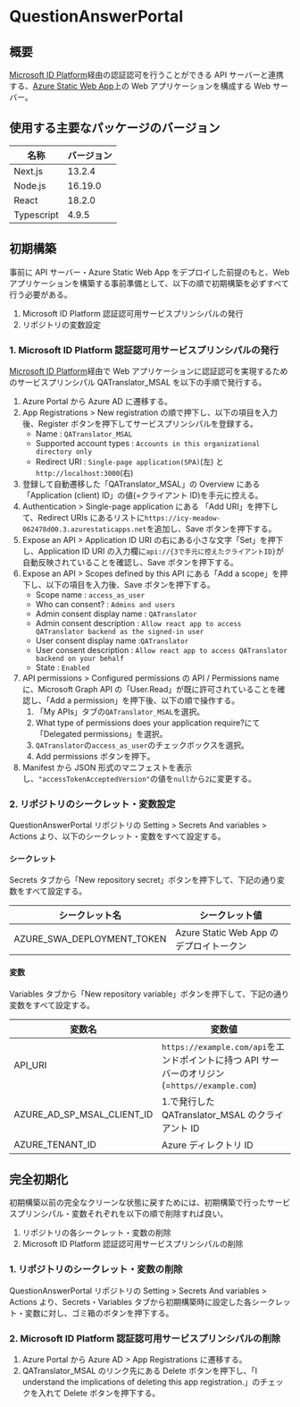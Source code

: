 # QuestionAnswerPortal

## 概要

[Microsoft ID Platform](https://learn.microsoft.com/ja-jp/azure/active-directory/develop/v2-overview)経由の認証認可を行うことができる API サーバーと連携する、[Azure Static Web App](https://azure.microsoft.com/ja-jp/products/app-service/static)上の Web アプリケーションを構成する Web サーバー。

## 使用する主要なパッケージのバージョン

| 名称       | バージョン |
| ---------- | ---------- |
| Next.js    | 13.2.4     |
| Node.js    | 16.19.0    |
| React      | 18.2.0     |
| Typescript | 4.9.5      |

## 初期構築

事前に API サーバー・Azure Static Web App をデプロイした前提のもと、Web アプリケーションを構築する事前準備として、以下の順で初期構築を必ずすべて行う必要がある。

1. Microsoft ID Platform 認証認可用サービスプリンシパルの発行
2. リポジトリの変数設定

### 1. Microsoft ID Platform 認証認可用サービスプリンシパルの発行

[Microsoft ID Platform](https://learn.microsoft.com/ja-jp/azure/active-directory/develop/v2-overview)経由で Web アプリケーションに認証認可を実現するためのサービスプリンシパル QATranslator_MSAL を以下の手順で発行する。

1. Azure Portal から Azure AD に遷移する。
2. App Registrations > New registration の順で押下し、以下の項目を入力後、Register ボタンを押下してサービスプリンシパルを登録する。
   - Name : `QATranslator_MSAL`
   - Supported account types : `Accounts in this organizational directory only`
   - Redirect URI : `Single-page application(SPA)`(左) と `http://localhost:3000`(右)
3. 登録して自動遷移した「QATranslator_MSAL」の Overview にある「Application (client) ID」の値(=クライアント ID)を手元に控える。
4. Authentication > Single-page application にある 「Add URI」を押下して、Redirect URIs にあるリストに`https://icy-meadow-062478d00.3.azurestaticapps.net`を追加し、Save ボタンを押下する。
5. Expose an API > Application ID URI の右にある小さな文字「Set」を押下し、Application ID URI の入力欄に`api://{3で手元に控えたクライアントID}`が自動反映されていることを確認し、Save ボタンを押下する。
6. Expose an API > Scopes defined by this API にある「Add a scope」を押下し、以下の項目を入力後、Save ボタンを押下する。
   - Scope name : `access_as_user`
   - Who can consent? : `Admins and users`
   - Admin consent display name : `QATranslator`
   - Admin consent description : `Allow react app to access QATranslator backend as the signed-in user`
   - User consent display name :`QATranslator`
   - User consent description : `Allow react app to access QATranslator backend on your behalf`
   - State : `Enabled`
7. API permissions > Configured permissions の API / Permissions name に、Microsoft Graph API の「User.Read」が既に許可されていることを確認し、「Add a permission」を押下後、以下の順で操作する。
   1. 「My APIs」タブの`QATranslator_MSAL`を選択。
   2. What type of permissions does your application require?にて「Delegated permissions」を選択。
   3. `QATranslator`の`access_as_user`のチェックボックスを選択。
   4. Add permissions ボタンを押下。
8. Manifest から JSON 形式のマニフェストを表示し、`"accessTokenAcceptedVersion"`の値を`null`から`2`に変更する。

### 2. リポジトリのシークレット・変数設定

QuestionAnswerPortal リポジトリの Setting > Secrets And variables > Actions より、以下のシークレット・変数をすべて設定する。

#### シークレット

Secrets タブから「New repository secret」ボタンを押下して、下記の通り変数をすべて設定する。

| シークレット名             | シークレット値                          |
| -------------------------- | --------------------------------------- |
| AZURE_SWA_DEPLOYMENT_TOKEN | Azure Static Web App のデプロイトークン |

#### 変数

Variables タブから「New repository variable」ボタンを押下して、下記の通り変数をすべて設定する。

| 変数名                     | 変数値                                                                                        |
| -------------------------- | --------------------------------------------------------------------------------------------- |
| API_URI                    | `https://example.com/api`をエンドポイントに持つ API サーバーのオリジン(=`https//example.com`) |
| AZURE_AD_SP_MSAL_CLIENT_ID | 1.で発行した QATranslator_MSAL のクライアント ID                                              |
| AZURE_TENANT_ID            | Azure ディレクトリ ID                                                                         |

## 完全初期化

初期構築以前の完全なクリーンな状態に戻すためには、初期構築で行ったサービスプリンシパル・変数それぞれを以下の順で削除すれば良い。

1. リポジトリの各シークレット・変数の削除
2. Microsoft ID Platform 認証認可用サービスプリンシパルの削除

### 1. リポジトリのシークレット・変数の削除

QuestionAnswerPortal リポジトリの Setting > Secrets And variables > Actions より、Secrets・Variables タブから初期構築時に設定した各シークレット・変数に対し、ゴミ箱のボタンを押下する。

### 2. Microsoft ID Platform 認証認可用サービスプリンシパルの削除

1. Azure Portal から Azure AD > App Registrations に遷移する。
2. QATranslator_MSAL のリンク先にある Delete ボタンを押下し、「I understand the implications of deleting this app registration.」のチェックを入れて Delete ボタンを押下する。
